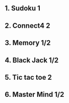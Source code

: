 ## 1. Sudoku 1
## 2. Connect4 2

## 3. Memory 1/2
## 4. Black Jack 1/2
## 5. Tic tac toe 2
## 6. Master Mind 1/2